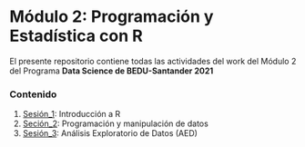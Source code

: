 # Módulo 2: Programación y Estadística con R
El presente repositorio contiene todas las actividades del work del Módulo 2 del Programa **Data Science de BEDU-Santander 2021**

### Contenido
1. [Sesión_1](https://github.com/LIZZETHGOMEZ/BEDU-Santander-2021/tree/main/Programaci%C3%B3n%20y%20Estad%C3%ADstica%20con%20R/sesion_1): Introducción a R
2. [Seción_2](https://github.com/LIZZETHGOMEZ/BEDU-Santander-2021/tree/main/Programaci%C3%B3n%20y%20Estad%C3%ADstica%20con%20R/sesion_2): Programación y manipulación de datos
3. [Sesión_3](https://github.com/LIZZETHGOMEZ/BEDU-Santander-2021/tree/main/Programaci%C3%B3n%20y%20Estad%C3%ADstica%20con%20R/sesion_3): Análisis Exploratorio de Datos (AED)
